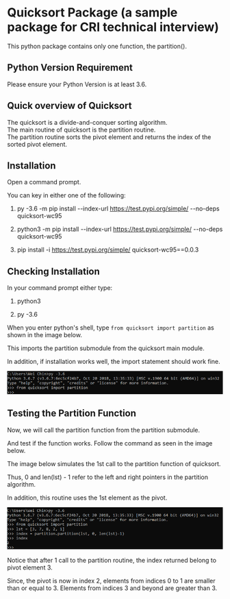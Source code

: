 # Quicksort Package (a sample package for CRI technical interview)
This python package contains only one function, the partition().

## Python Version Requirement
Please ensure your Python Version is at least 3.6.

## Quick overview of Quicksort
The quicksort is a divide-and-conquer sorting algorithm. <br/>
The main routine of quicksort is the partition routine. <br/>
The partition routine sorts the pivot element and returns the index of the sorted pivot element.

## Installation
Open a command prompt.

You can key in either one of the following:

1. py -3.6 -m pip install --index-url https://test.pypi.org/simple/ --no-deps quicksort-wc95

2. python3 -m pip install --index-url https://test.pypi.org/simple/ --no-deps quicksort-wc95

3. pip install -i https://test.pypi.org/simple/ quicksort-wc95==0.0.3

## Checking Installation 

In your command prompt either type:
1. python3

2. py -3.6

When you enter python's shell, type `from quicksort import partition` as shown in the image below.<br/>

This imports the partition submodule from the quicksort main module. <br/>

In addition, if installation works well, the import statement should work fine.<br/>

![Alt Text](images/img1.PNG)

## Testing the Partition Function
Now, we will call the partition function from the partition submodule.<br/>

And test if the function works. Follow the command as seen in the image below. <br/>

The image below simulates the 1st call to the partition function of quicksort. <br/>

Thus, 0 and len(lst) - 1 refer to the left and right pointers in the partition algorithm. <br/>

In addition, this routine uses the 1st element as the pivot. <br/>

![Alt Text](images/img2.PNG)

Notice that after 1 call to the partition routine, the index returned belong to pivot element 3.<br/>

Since, the pivot is now in index 2, elements from indices 0 to 1 are smaller than or equal to 3.
Elements from indices 3 and beyond are greater than 3.



